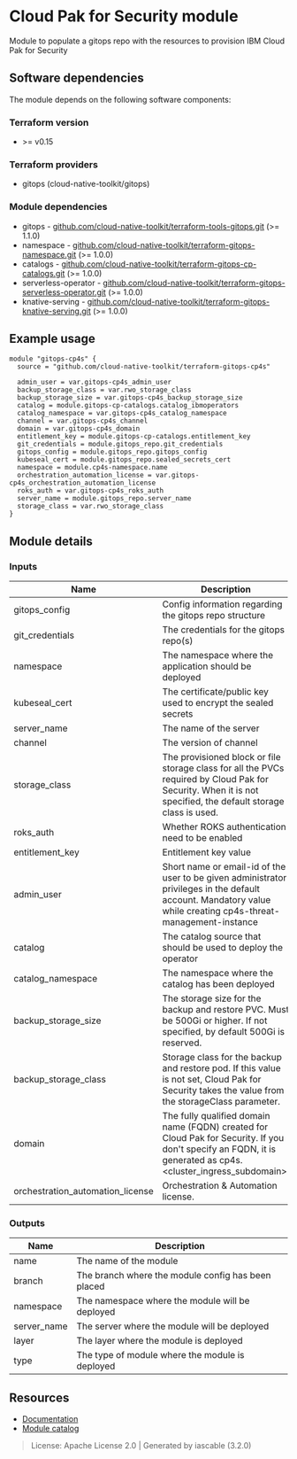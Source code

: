 # Cloud Pak for Security module

Module to populate a gitops repo with the resources to provision IBM Cloud Pak for Security


## Software dependencies

The module depends on the following software components:

### Terraform version

- \>= v0.15

### Terraform providers


- gitops (cloud-native-toolkit/gitops)

### Module dependencies


- gitops - [github.com/cloud-native-toolkit/terraform-tools-gitops.git](https://github.com/cloud-native-toolkit/terraform-tools-gitops.git) (>= 1.1.0)
- namespace - [github.com/cloud-native-toolkit/terraform-gitops-namespace.git](https://github.com/cloud-native-toolkit/terraform-gitops-namespace.git) (>= 1.0.0)
- catalogs - [github.com/cloud-native-toolkit/terraform-gitops-cp-catalogs.git](https://github.com/cloud-native-toolkit/terraform-gitops-cp-catalogs.git) (>= 1.0.0)
- serverless-operator - [github.com/cloud-native-toolkit/terraform-gitops-serverless-operator.git](https://github.com/cloud-native-toolkit/terraform-gitops-serverless-operator.git) (>= 1.0.0)
- knative-serving - [github.com/cloud-native-toolkit/terraform-gitops-knative-serving.git](https://github.com/cloud-native-toolkit/terraform-gitops-knative-serving.git) (>= 1.0.0)

## Example usage

```hcl
module "gitops-cp4s" {
  source = "github.com/cloud-native-toolkit/terraform-gitops-cp4s"

  admin_user = var.gitops-cp4s_admin_user
  backup_storage_class = var.rwo_storage_class
  backup_storage_size = var.gitops-cp4s_backup_storage_size
  catalog = module.gitops-cp-catalogs.catalog_ibmoperators
  catalog_namespace = var.gitops-cp4s_catalog_namespace
  channel = var.gitops-cp4s_channel
  domain = var.gitops-cp4s_domain
  entitlement_key = module.gitops-cp-catalogs.entitlement_key
  git_credentials = module.gitops_repo.git_credentials
  gitops_config = module.gitops_repo.gitops_config
  kubeseal_cert = module.gitops_repo.sealed_secrets_cert
  namespace = module.cp4s-namespace.name
  orchestration_automation_license = var.gitops-cp4s_orchestration_automation_license
  roks_auth = var.gitops-cp4s_roks_auth
  server_name = module.gitops_repo.server_name
  storage_class = var.rwo_storage_class
}

```

## Module details

### Inputs

| Name | Description | Required | Default | Source |
|------|-------------|---------|----------|--------|
| gitops_config | Config information regarding the gitops repo structure | true |  | gitops.gitops_config |
| git_credentials | The credentials for the gitops repo(s) | true |  | gitops.git_credentials |
| namespace | The namespace where the application should be deployed | true |  | namespace.name |
| kubeseal_cert | The certificate/public key used to encrypt the sealed secrets | true |  | gitops.sealed_secrets_cert |
| server_name | The name of the server | false | default | gitops.server_name |
| channel | The version of channel | false | v1.10 |  |
| storage_class | The provisioned block or file storage class for all the PVCs required by Cloud Pak for Security. When it is not specified, the default storage class is used. | true |  |  |
| roks_auth | Whether ROKS authentication need to be enabled | false | false |  |
| entitlement_key | Entitlement key value | true |  | catalogs.entitlement_key |
| admin_user | Short name or email-id of the user to be given administrator privileges in the default account. Mandatory value while creating cp4s-threat-management-instance | true |  |  |
| catalog | The catalog source that should be used to deploy the operator | false | ibm-operator-catalog | catalogs.catalog_ibmoperators |
| catalog_namespace | The namespace where the catalog has been deployed | false | openshift-marketplace |  |
| backup_storage_size | The storage size for the backup and restore PVC. Must be 500Gi or higher. If not specified, by default 500Gi is reserved. | true |  |  |
| backup_storage_class | Storage class for the backup and restore pod. If this value is not set, Cloud Pak for Security takes the value from the storageClass parameter. | true |  |  |
| domain | The fully qualified domain name (FQDN) created for Cloud Pak for Security. If you don't specify an FQDN, it is generated as cp4s.<cluster_ingress_subdomain>. | true |  |  |
| orchestration_automation_license | Orchestration & Automation license. | true |  |  |

### Outputs

| Name | Description |
|------|-------------|
| name | The name of the module |
| branch | The branch where the module config has been placed |
| namespace | The namespace where the module will be deployed |
| server_name | The server where the module will be deployed |
| layer | The layer where the module is deployed |
| type | The type of module where the module is deployed |

## Resources

- [Documentation](https://operate.cloudnativetoolkit.dev)
- [Module catalog](https://modules.cloudnativetoolkit.dev)

> License: Apache License 2.0 | Generated by iascable (3.2.0)
